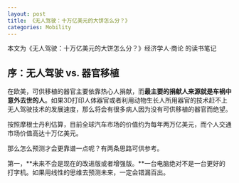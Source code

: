 ```yaml
---
layout: post
title: 《无人驾驶：十万亿美元的大饼怎么分？》
categories: Mobility
---
```


本文为《无人驾驶：十万亿美元的大饼怎么分？》经济学人·商论 的读书笔记

## 序：无人驾驶 vs. 器官移植

在欧美，可供移植的器官主要依靠热心人捐献，而**最主要的捐献人来源就是车祸中意外去世的人**。如果3D打印人体器官或者利用动物生长人所用器官的技术赶不上无人驾驶技术的发展速度，那么将会有很多病人因为没有可供移植的器官而绝望。

按照摩根士丹利估算，目前全球汽车市场的价值约为每年两万亿美元，而个人交通市场价值高达十万亿美元。

那么怎么预测才会更靠谱一点呢？有两条思路可供参考。

第一，**未来不会是现在的改进版或者增强版。**一台电脑绝对不是一台更好的打字机。如果用线性的思维去预测未来，一定会错漏百出。